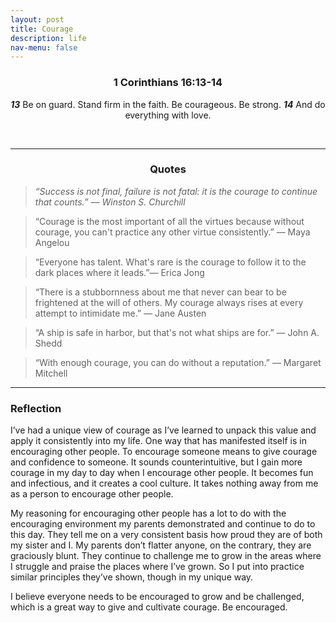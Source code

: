 ```yaml
---
layout: post
title: Courage
description: life
nav-menu: false
---
```


<center> <h3> 1 Corinthians 16:13-14 </h3>

<b><i>13</i></b> Be on guard. Stand firm in the faith. Be courageous. Be strong. <b><i>14</i></b> And do everything with love. </center> <br>

<hr>

<center><h3>Quotes</h3></center>

> *“Success is not final, failure is not fatal: it is the courage to continue that counts.” ― Winston S. Churchill*

> “Courage is the most important of all the virtues because without courage, you can't practice any other virtue consistently.” ― Maya Angelou 

> “Everyone has talent. What's rare is the courage to follow it to the dark places where it leads.”― Erica Jong 

> “There is a stubbornness about me that never can bear to be frightened at the will of others. My courage always rises at every attempt to intimidate me.” ― Jane Austen

> “A ship is safe in harbor, but that's not what ships are for.” ― John A. Shedd 

> “With enough courage, you can do without a reputation.” ― Margaret Mitchell 

<hr>

### Reflection
I’ve had a unique view of courage as I’ve learned to unpack this value and apply it consistently into my life. One way that has manifested itself is in encouraging other people. To encourage someone means to give courage and confidence to someone. It sounds counterintuitive, but I gain more courage in my day to day when I encourage other people. It becomes fun and infectious, and it creates a cool culture. It takes nothing away from me as a person to encourage other people. 

My reasoning for encouraging other people has a lot to do with the encouraging environment my parents demonstrated and continue to do to this day. They tell me on a very consistent basis how proud they are of both my sister and I. My parents don’t flatter anyone, on the contrary, they are graciously blunt. They continue to challenge me to grow in the areas where I struggle and praise the places where I’ve grown. So I put into practice similar principles they’ve shown, though in my unique way. 

I believe everyone needs to be encouraged to grow and be challenged, which is a great way to give and cultivate courage. Be encouraged.